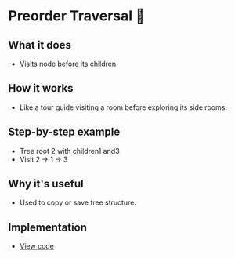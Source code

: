# Preorder Traversal 🚶

## What it does
- Visits node before its children.

## How it works
- Like a tour guide visiting a room before exploring its side rooms.

## Step-by-step example
- Tree root 2 with children1 and3
- Visit 2 → 1 → 3

## Why it's useful
- Used to copy or save tree structure.

## Implementation
- [View code](../algorithms/preorder_traversal.py)
